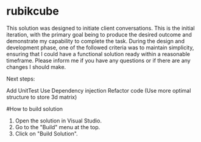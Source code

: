 # rubikcube
This solution was designed to initiate client conversations. 
This is the initial iteration, with the primary goal being to produce the desired outcome and demonstrate my capability to complete the task.
During the design and development phase, one of the followed criteria was to maintain simplicity, ensuring that I could have a functional solution ready within a reasonable timeframe.
Please inform me if you have any questions or if there are any changes I should make.


Next steps:

Add UnitTest
Use Dependency injection
Refactor code (Use more optimal structure to store 3d matrix)

#How to build solution

1.	Open the solution in Visual Studio.
2.	Go to the "Build" menu at the top.
3.	Click on "Build Solution".
